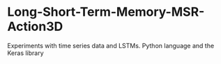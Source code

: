 # Long-Short-Term-Memory-MSR-Action3D
Experiments with time series data and LSTMs.  Python language and the Keras library
